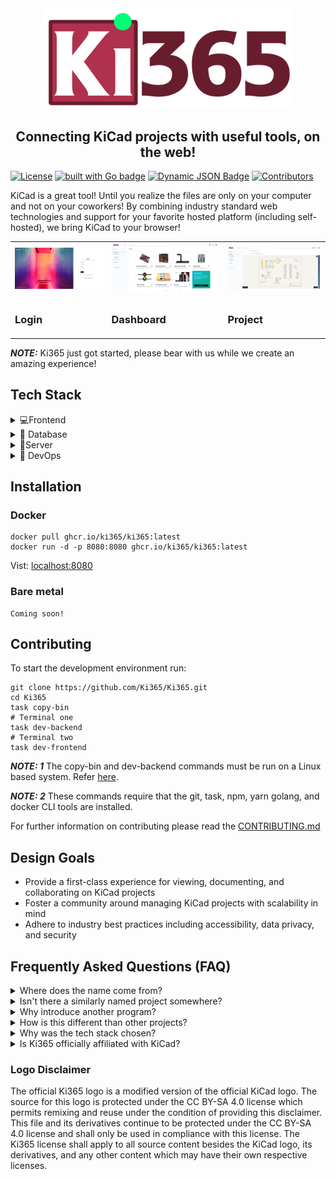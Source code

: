 <div align=center>
  <img src="logos/large/ki365_logo_hi_res_transparent.png" alt="Ki365 logo" width="400" height="auto" />
  <h2>Connecting KiCad projects with useful tools, on the web!</h2>
</div>
  
[![License](https://img.shields.io/badge/License-Apache_2.0-blue.svg)](https://opensource.org/licenses/Apache-2.0)
[![built with Go badge](https://img.shields.io/badge/built_with-Go-367B99.svg)](https://go.dev/talks/2012/splash.article)
[![Dynamic JSON Badge](https://img.shields.io/badge/dynamic/json?url=https%3A%2F%2Fipitio.github.io%2Fbackage%2FKi365%2FKi365%2Fki365.json&query=%24.downloads&logo=github&label=pulls)](https://github.com/ki365/Ki365/pkgs/container/ki365)
[![Contributors](https://img.shields.io/github/contributors/ki365/ki365)](https://github.com/ki365/ki365/graphs/contributors)

KiCad is a great tool! Until you realize the files are only on your computer and not on your coworkers! By combining industry standard web technologies and support for your favorite hosted platform (including self-hosted), we bring KiCad to your browser! 

<div align=center>
  <table>
    <tr>
      <td>
        <img src="images/login.png" alt="Ki365 login page" width="400" height="auto" />
      </td>
      <td>
        <img src="images/dashboard.png" alt="Ki365 dashboard page" width="400" height="auto" />
      </td>
      <td>
        <img src="images/project.png" alt="Ki365 project page" width="400" height="auto" />
      </td>
    </tr>
    <tr>
      <td>
        <h3>Login</h3>
      </td>
      <td>
        <h3>Dashboard</h3>
      </td>
      <td>
        <h3>Project</h3>
      </td>
    </tr>
    </table>
</div>

**_NOTE:_** Ki365 just got started, please bear with us while we create an amazing experience!

## Tech Stack

<details>
  <summary>💻Frontend</summary>
  <ui>
    <li><a href="https://react.dev/">React</a></li>
    <li><a href="https://yarnpkg.com/">Yarn</a></li>
    <li><a href="https://tailwindcss.com/">Tailwind CSS</a></li>
    <li><a href="https://vitejs.dev/">Vite</a></li>
    <li><a href="https://radix-ui.com/">Radix, through ShadCN</a></li>
    <li><a href="https://threejs.org/">Three.js</a></li>
    <li><a href="https://kicanvas.org/">KiCanvas</a></li>
  </ui>
</details>

<details>
  <summary>🔢 Database</summary>
  <ui>
    <li><a href="https://github.com/ostafen/clover">CloverDB: Internal database</a></li>
    <li><a href="https://github.com/etcd-io/bbolt">bbolt: CloverDB key-value store</a></li>
    <li><a href="https://authzed.com/">AuthZed: Authorization</a></li>
  </ui>
</details>

<details>
  <summary>📱Server</summary>
  <ui>
    <li><a href="https://go.dev/">Golang</a></li>
    <li><a href="https://gorilla.github.io/">Gorilla</a></li>
    <li><a href="https://keratin.github.io/">AuthN</a></li>
  </ui>
</details>

<details>
  <summary>🚀 DevOps</summary>
  <ui>
    <li><a href="https://taskfile.dev/">Task</a></li>
    <li><a href="https://github.com/h2non/gock">Gock</a></li>
  </ui>
</details>

## Installation

### Docker
```
docker pull ghcr.io/ki365/ki365:latest
docker run -d -p 8080:8080 ghcr.io/ki365/ki365:latest
```
Vist: [localhost:8080](http://localhost:8080)

### Bare metal
```
Coming soon!
```

## Contributing

To start the development environment run:

```
git clone https://github.com/Ki365/Ki365.git
cd Ki365
task copy-bin
# Terminal one
task dev-backend
# Terminal two
task dev-frontend
```
**_NOTE: 1_** The copy-bin and dev-backend commands must be run on a Linux based system. Refer [here](https://github.com/Ki365/Ki365/issues/1).

**_NOTE: 2_** These commands require that the git, task, npm, yarn golang, and docker CLI tools are installed. 

For further information on contributing please read the [CONTRIBUTING.md](https://github.com/Ki365/Ki365/blob/main/CONTRIBUTING.md)

## Design Goals
- Provide a first-class experience for viewing, documenting, and collaborating on KiCad projects
- Foster a community around managing KiCad projects with scalability in mind
- Adhere to industry best practices including accessibility, data privacy, and security

## Frequently Asked Questions (FAQ)

<details>
  <summary>Where does the name come from?</summary>
  To continue the trend of using the suffix 365 to describe "a web enabled platform for sharing content," Ki365 was formed to bring KiCad projects onto the web!
</details>

<details>
  <summary> Isn't there a similarly named project somewhere?</summary>
  Yes, to give credit where credit is due, there was an organization which existed with same name on GitLab but has seen, up to now, little community collaboration
</details>

<details>
  <summary>Why introduce another program?</summary>
  By introducing a new program, we are able to build a product with a fresh stack and with community support! We are excited to bring KiCad to the web!
</details>

<details>
  <summary>How is this different than other projects?</summary>
  Ki365 brings KiCad projects to the web through modern technologies and best practices. This includes great documentation, DevOps, and community support.
</details>

<details>
  <summary>Why was the tech stack chosen?</summary>
  To bring KiCad to the web, many customer stories needed to be met. To meet this goal, we made specific decisions on the tech stack to balance performance, community familiarity, and reliability. If someone knows of a change to the tech stack to help bring us closer to this goal, please, create an issue!
</details>

<details>
  <summary>Is Ki365 officially affiliated with KiCad?</summary>
  No, Ki365 is not officially affiliated with KiCad. Although we strive to create a prominent software ecosystem with KiCad and other tools, we also want to respect the projects and branding of these tools. We hope the remixing of KiCad's branding can uplift both projects in a fair and equitable manner.
</details>

### Logo Disclaimer
The official Ki365 logo is a modified version of the official KiCad logo. The source for this logo is protected under the CC BY-SA 4.0 license which permits remixing and reuse under the condition of providing this disclaimer. This file and its derivatives continue to be protected under the CC BY-SA 4.0 license and shall only be used in compliance with this license. The Ki365 license shall apply to all source content besides the KiCad logo, its derivatives, and any other content which may have their own respective licenses.
